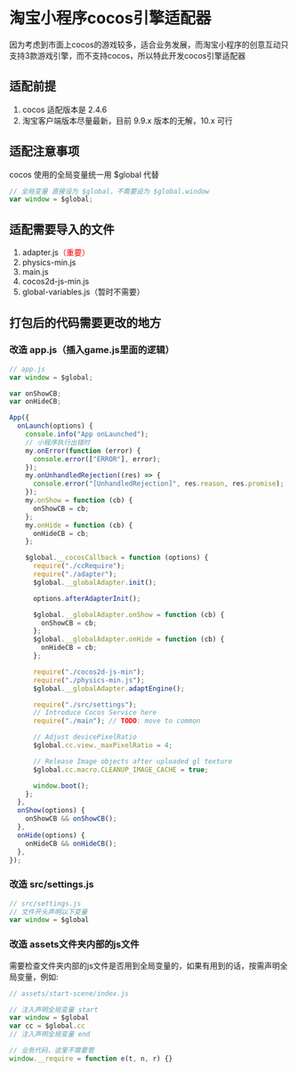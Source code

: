 # 淘宝小程序cocos引擎适配器
因为考虑到市面上cocos的游戏较多，适合业务发展，而淘宝小程序的创意互动只支持3款游戏引擎，而不支持cocos，所以特此开发cocos引擎适配器

## 适配前提

1. cocos 适配版本是 2.4.6
2. 淘宝客户端版本尽量最新，目前 9.9.x 版本的无解，10.x 可行

## 适配注意事项

cocos 使用的全局变量统一用 $global 代替

```js
// 全局变量 直接设为 $global，不需要设为 $global.window
var window = $global;
```

## 适配需要导入的文件

1. adapter.js<font style="color: red">（重要）</font>
2. physics-min.js
3. main.js
4. cocos2d-js-min.js
5. global-variables.js（暂时不需要）

## 打包后的代码需要更改的地方

### 改造 app.js（插入game.js里面的逻辑）

```js
// app.js
var window = $global;

var onShowCB;
var onHideCB;

App({
  onLaunch(options) {
    console.info("App onLaunched");
    // 小程序执行出错时
    my.onError(function (error) {
      console.error(["ERROR"], error);
    });
    my.onUnhandledRejection((res) => {
      console.error("[UnhandledRejection]", res.reason, res.promise);
    });
    my.onShow = function (cb) {
      onShowCB = cb;
    };
    my.onHide = function (cb) {
      onHideCB = cb;
    };

    $global.__cocosCallback = function (options) {
      require("./ccRequire");
      require("./adapter");
      $global.__globalAdapter.init();

      options.afterAdapterInit();

      $global.__globalAdapter.onShow = function (cb) {
        onShowCB = cb;
      };
      $global.__globalAdapter.onHide = function (cb) {
        onHideCB = cb;
      };

      require("./cocos2d-js-min");
      require("./physics-min.js");
      $global.__globalAdapter.adaptEngine();

      require("./src/settings");
      // Introduce Cocos Service here
      require("./main"); // TODO: move to common

      // Adjust devicePixelRatio
      $global.cc.view._maxPixelRatio = 4;

      // Release Image objects after uploaded gl texture
      $global.cc.macro.CLEANUP_IMAGE_CACHE = true;

      window.boot();
    };
  },
  onShow(options) {
    onShowCB && onShowCB();
  },
  onHide(options) {
    onHideCB && onHideCB();
  },
});
```

### 改造 src/settings.js
```js
// src/settings.js
// 文件开头声明以下变量
var window = $global
```

### 改造 assets文件夹内部的js文件
需要检查文件夹内部的js文件是否用到全局变量的，如果有用到的话，按需声明全局变量，例如:
```js
// assets/start-scene/index.js

// 注入声明全局变量 start
var window = $global
var cc = $global.cc
// 注入声明全局变量 end

// 业务代码，这里不需要管
window.__require = function e(t, n, r) {}
```

